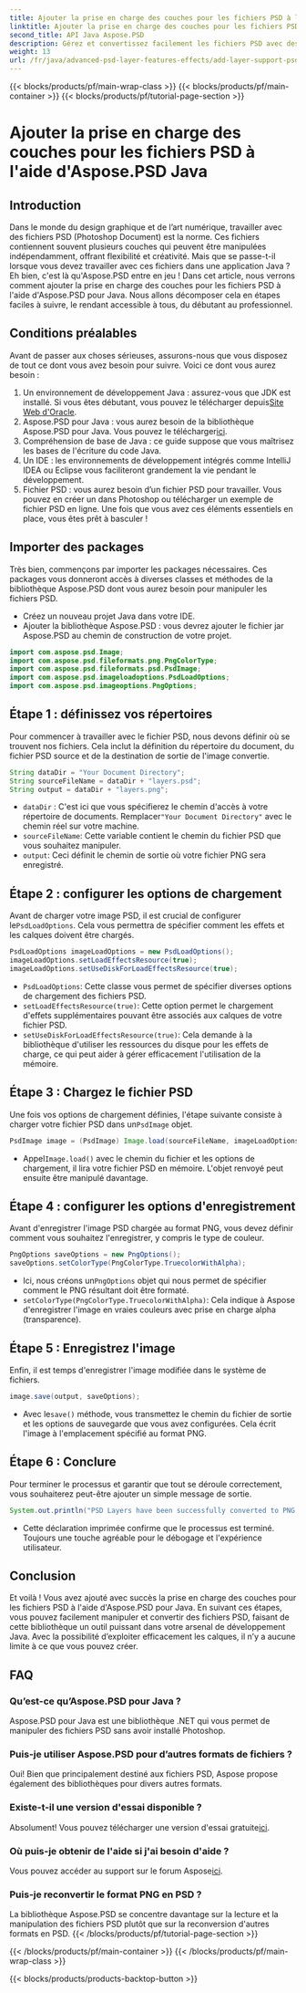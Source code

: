```yaml
---
title: Ajouter la prise en charge des couches pour les fichiers PSD à l'aide d'Aspose.PSD Java
linktitle: Ajouter la prise en charge des couches pour les fichiers PSD à l'aide d'Aspose.PSD Java
second_title: API Java Aspose.PSD
description: Gérez et convertissez facilement les fichiers PSD avec des calques au format PNG à l'aide d'Aspose.PSD pour Java ! Parfait pour les développeurs ayant besoin de manipulations graphiques.
weight: 13
url: /fr/java/advanced-psd-layer-features-effects/add-layer-support-psd-files/
---
```


{{< blocks/products/pf/main-wrap-class >}}
{{< blocks/products/pf/main-container >}}
{{< blocks/products/pf/tutorial-page-section >}}

# Ajouter la prise en charge des couches pour les fichiers PSD à l'aide d'Aspose.PSD Java

## Introduction
Dans le monde du design graphique et de l’art numérique, travailler avec des fichiers PSD (Photoshop Document) est la norme. Ces fichiers contiennent souvent plusieurs couches qui peuvent être manipulées indépendamment, offrant flexibilité et créativité. Mais que se passe-t-il lorsque vous devez travailler avec ces fichiers dans une application Java ? Eh bien, c'est là qu'Aspose.PSD entre en jeu ! Dans cet article, nous verrons comment ajouter la prise en charge des couches pour les fichiers PSD à l'aide d'Aspose.PSD pour Java. Nous allons décomposer cela en étapes faciles à suivre, le rendant accessible à tous, du débutant au professionnel.
## Conditions préalables
Avant de passer aux choses sérieuses, assurons-nous que vous disposez de tout ce dont vous avez besoin pour suivre. Voici ce dont vous aurez besoin :
1.  Un environnement de développement Java : assurez-vous que JDK est installé. Si vous êtes débutant, vous pouvez le télécharger depuis[Site Web d'Oracle](https://www.oracle.com/java/technologies/javase-jdk11-downloads.html).
2.  Aspose.PSD pour Java : vous aurez besoin de la bibliothèque Aspose.PSD pour Java. Vous pouvez le télécharger[ici](https://releases.aspose.com/psd/java/).
3. Compréhension de base de Java : ce guide suppose que vous maîtrisez les bases de l'écriture du code Java.
4. Un IDE : les environnements de développement intégrés comme IntelliJ IDEA ou Eclipse vous faciliteront grandement la vie pendant le développement.
5. Fichier PSD : vous aurez besoin d’un fichier PSD pour travailler. Vous pouvez en créer un dans Photoshop ou télécharger un exemple de fichier PSD en ligne.
Une fois que vous avez ces éléments essentiels en place, vous êtes prêt à basculer !
## Importer des packages
Très bien, commençons par importer les packages nécessaires. Ces packages vous donneront accès à diverses classes et méthodes de la bibliothèque Aspose.PSD dont vous aurez besoin pour manipuler les fichiers PSD.

- Créez un nouveau projet Java dans votre IDE.
- Ajouter la bibliothèque Aspose.PSD : vous devrez ajouter le fichier jar Aspose.PSD au chemin de construction de votre projet.
```java
import com.aspose.psd.Image;
import com.aspose.psd.fileformats.png.PngColorType;
import com.aspose.psd.fileformats.psd.PsdImage;
import com.aspose.psd.imageloadoptions.PsdLoadOptions;
import com.aspose.psd.imageoptions.PngOptions;
```
## Étape 1 : définissez vos répertoires
Pour commencer à travailler avec le fichier PSD, nous devons définir où se trouvent nos fichiers. Cela inclut la définition du répertoire du document, du fichier PSD source et de la destination de sortie de l'image convertie.

```java
String dataDir = "Your Document Directory";
String sourceFileName = dataDir + "layers.psd";
String output = dataDir + "layers.png";
```

- `dataDir` : C'est ici que vous spécifierez le chemin d'accès à votre répertoire de documents. Remplacer`"Your Document Directory"` avec le chemin réel sur votre machine.
- `sourceFileName`: Cette variable contient le chemin du fichier PSD que vous souhaitez manipuler.
- `output`: Ceci définit le chemin de sortie où votre fichier PNG sera enregistré.
## Étape 2 : configurer les options de chargement
 Avant de charger votre image PSD, il est crucial de configurer le`PsdLoadOptions`. Cela vous permettra de spécifier comment les effets et les calques doivent être chargés.

```java
PsdLoadOptions imageLoadOptions = new PsdLoadOptions();
imageLoadOptions.setLoadEffectsResource(true);
imageLoadOptions.setUseDiskForLoadEffectsResource(true);
```

- `PsdLoadOptions`: Cette classe vous permet de spécifier diverses options de chargement des fichiers PSD.
- `setLoadEffectsResource(true)`: Cette option permet le chargement d'effets supplémentaires pouvant être associés aux calques de votre fichier PSD.
- `setUseDiskForLoadEffectsResource(true)`: Cela demande à la bibliothèque d'utiliser les ressources du disque pour les effets de charge, ce qui peut aider à gérer efficacement l'utilisation de la mémoire.
## Étape 3 : Chargez le fichier PSD
 Une fois vos options de chargement définies, l'étape suivante consiste à charger votre fichier PSD dans un`PsdImage` objet.

```java
PsdImage image = (PsdImage) Image.load(sourceFileName, imageLoadOptions);
```

-  Appel`Image.load()` avec le chemin du fichier et les options de chargement, il lira votre fichier PSD en mémoire. L'objet renvoyé peut ensuite être manipulé davantage.
## Étape 4 : configurer les options d'enregistrement
Avant d'enregistrer l'image PSD chargée au format PNG, vous devez définir comment vous souhaitez l'enregistrer, y compris le type de couleur.

```java
PngOptions saveOptions = new PngOptions();
saveOptions.setColorType(PngColorType.TruecolorWithAlpha);
```

-  Ici, nous créons un`PngOptions` objet qui nous permet de spécifier comment le PNG résultant doit être formaté.
- `setColorType(PngColorType.TruecolorWithAlpha)`: Cela indique à Aspose d'enregistrer l'image en vraies couleurs avec prise en charge alpha (transparence).
## Étape 5 : Enregistrez l'image
Enfin, il est temps d'enregistrer l'image modifiée dans le système de fichiers.

```java
image.save(output, saveOptions);
```

-  Avec le`save()` méthode, vous transmettez le chemin du fichier de sortie et les options de sauvegarde que vous avez configurées. Cela écrit l'image à l'emplacement spécifié au format PNG.
## Étape 6 : Conclure
Pour terminer le processus et garantir que tout se déroule correctement, vous souhaiterez peut-être ajouter un simple message de sortie.

```java
System.out.println("PSD Layers have been successfully converted to PNG!");
```

- Cette déclaration imprimée confirme que le processus est terminé. Toujours une touche agréable pour le débogage et l'expérience utilisateur.
## Conclusion
Et voilà ! Vous avez ajouté avec succès la prise en charge des couches pour les fichiers PSD à l'aide d'Aspose.PSD pour Java. En suivant ces étapes, vous pouvez facilement manipuler et convertir des fichiers PSD, faisant de cette bibliothèque un outil puissant dans votre arsenal de développement Java.
Avec la possibilité d’exploiter efficacement les calques, il n’y a aucune limite à ce que vous pouvez créer.
## FAQ
### Qu’est-ce qu’Aspose.PSD pour Java ?
Aspose.PSD pour Java est une bibliothèque .NET qui vous permet de manipuler des fichiers PSD sans avoir installé Photoshop.
### Puis-je utiliser Aspose.PSD pour d’autres formats de fichiers ?
Oui! Bien que principalement destiné aux fichiers PSD, Aspose propose également des bibliothèques pour divers autres formats.
### Existe-t-il une version d'essai disponible ?
 Absolument! Vous pouvez télécharger une version d'essai gratuite[ici](https://releases.aspose.com/).
### Où puis-je obtenir de l'aide si j'ai besoin d'aide ?
 Vous pouvez accéder au support sur le forum Aspose[ici](https://forum.aspose.com/c/psd/34).
### Puis-je reconvertir le format PNG en PSD ?
La bibliothèque Aspose.PSD se concentre davantage sur la lecture et la manipulation des fichiers PSD plutôt que sur la reconversion d'autres formats en PSD.
{{< /blocks/products/pf/tutorial-page-section >}}

{{< /blocks/products/pf/main-container >}}
{{< /blocks/products/pf/main-wrap-class >}}

{{< blocks/products/products-backtop-button >}}
